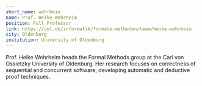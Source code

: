 ```yaml
---
short_name: wehrheim
name: Prof. Heike Wehrheim
position: Full Professor
link: https://uol.de/informatik/formale-methoden/team/heike-wehrheim
city: Oldenburg
institution: University of Oldenburg
---
```

Prof. Heike Wehrheim heads the Formal Methods group at the Carl von Ossietzky University of Oldenburg.
Her research focuses on correctness of sequential and concurrent software, developing automatic and  deductive proof techniques. 
